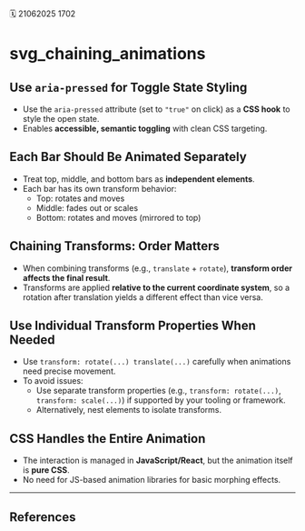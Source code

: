 🗓️ 21062025 1702

# svg_chaining_animations
## Use `aria-pressed` for Toggle State Styling
- Use the `aria-pressed` attribute (set to `"true"` on click) as a **CSS hook** to style the open state.
- Enables **accessible, semantic toggling** with clean CSS targeting.

## Each Bar Should Be Animated Separately
- Treat top, middle, and bottom bars as **independent elements**.
- Each bar has its own transform behavior:
	- Top: rotates and moves
	- Middle: fades out or scales
	- Bottom: rotates and moves (mirrored to top)

## Chaining Transforms: Order Matters
- When combining transforms (e.g., `translate` + `rotate`), **transform order affects the final result**.
- Transforms are applied **relative to the current coordinate system**, so a rotation after translation yields a different effect than vice versa.

## Use Individual Transform Properties When Needed
- Use `transform: rotate(...) translate(...)` carefully when animations need precise movement.
- To avoid issues:
    - Use separate transform properties (e.g., `transform: rotate(...)`, `transform: scale(...)`) if supported by your tooling or framework.
    - Alternatively, nest elements to isolate transforms.

## CSS Handles the Entire Animation
- The interaction is managed in **JavaScript/React**, but the animation itself is **pure CSS**.
- No need for JS-based animation libraries for basic morphing effects.

---
## References
